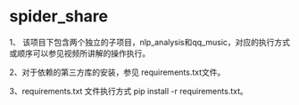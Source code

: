 # spider_share
1、 该项目下包含两个独立的子项目，nlp_analysis和qq_music，对应的执行方式或顺序可以参见视频所讲解的操作执行。

2、对于依赖的第三方库的安装，参见 requirements.txt文件。

3、requirements.txt 文件执行方式  pip install -r requirements.txt。
